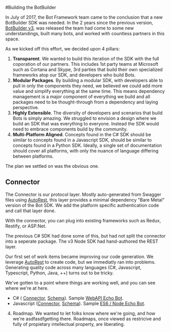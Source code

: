 #Building the BotBuilder

In July of 2017, the Bot Framework team came to the conclusion that a new BotBuilder SDK was needed. In the 2 years since the previous version, [BotBuilder v3](github.com/Microsoft/BotBuilder), was released the team had come to some new understandings, built many bots, and worked with countless partners in this space. 

As we kicked off this effort, we decided upon 4 pillars:
1. **Transparent**. We wanted to build this iteration of the SDK with the full coporation of our partners. This includes 1st party teams at Microsoft such as Cortana and Skype, 3rd parties that build their own specialized frameworks atop our SDK, and developers who build Bots. 
2. **Modular Packages**. By building a modular SDK, with developers able to pull in only the components they need, we believed we could add more value and simplify everything at the same time. This means dependency management is a major component of everything we build and all packages need to be thought-through from a dependency and laying perspective.  
3. **Highly Extensible**. The diversity of developers and scenarios that build Bots is simply amazing. We struggled to envision a design where we build an SDK that was everything to everyone. Instead the SDK would need to embrace components build by the community. 
4. **Multi-Platform Aligned**. Concepts found in the C# SDK should be similar to concepts found in a Javascript SDK, should be similar to concepts found in a Python SDK. Ideally, a single set of documentation should cover all platforms, with only the nuance of language differing between platforms. 

The plan we settled on was the obvious one. 

## **Connector**

The Connector is our protocol layer. Mostly auto-generated from Swagger files using [AutoRest](https://github.com/Azure/autorest), this layer provides a minimal dependency  "Bare Metal" version of the Bot SDK. We add the platform specific authentication code and call that layer done. 

With the connector, you can plug into existing frameworks such as Redux, Restify, or ASP.Net. 

The previous C# SDK had done some of this, but had not split the connector into a seperate package. The v3 Node SDK had hand-authored the REST layer. 

Our first set of work items became improving our code generation. We leverage [AutoRest]() to create code, but we immediatly ran into problems. Generating quality code across many languages (C#, Javascript, Typescript, Python, Java, ++) turns out to be tricky.

 We've gotten to a point where things are working well, and you can see where we're at here.
 - C# ( [Connector](https://github.com/Microsoft/botbuilder-dotnet/tree/master/libraries/Microsoft.Bot.Connector), [Schema](https://github.com/Microsoft/botbuilder-dotnet/tree/master/libraries/Microsoft.Bot.Schema)). Sample [WebAPI Echo Bot](https://github.com/Microsoft/botbuilder-dotnet/tree/master/samples/Connector.EchoBot). 
 - Javascript ([Connector](https://github.com/Microsoft/botbuilder-js/tree/master/libraries/botframework-connector), [Schema](https://github.com/Microsoft/botbuilder-js/tree/master/libraries/botbuilder-schema)). Sample [ES6 / Node Echo Bot](https://github.com/Microsoft/botbuilder-js/tree/master/samples/echobot-connector-es6). 



4. Roadmap. We wanted to let folks know where we're going, and how we're asdfasdfgetting there. Roadmaps, once viewed as restricive and fully of propietary intellectual property, are liberating.